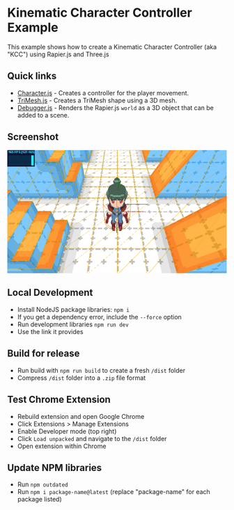 # Kinematic Character Controller Example
This example shows how to create a Kinematic Character Controller (aka "KCC") using Rapier.js and Three.js

## Quick links
 - [Character.js](src/js/entities/Character.js) - Creates a controller for the player movement.
 - [TriMesh.js](src/js/entities/TriMesh.js) - Creates a TriMesh shape using a 3D mesh.
 - [Debugger.js](src/js/Debugger.js) - Renders the Rapier.js `world` as a 3D object that can be added to a scene.

## Screenshot
![Screenshot](public/png/screenshot.png)

## Local Development

 - Install NodeJS package libraries: `npm i`
 - If you get a dependency error, include the `--force` option
 - Run development libraries `npm run dev`
 - Use the link it provides

## Build for release

- Run build with `npm run build` to create a fresh `/dist` folder
- Compress `/dist` folder into a `.zip` file format

## Test Chrome Extension

- Rebuild extension and open Google Chrome
- Click Extensions > Manage Extensions
- Enable Developer mode (top right)
- Click `Load unpacked` and navigate to the `/dist` folder
- Open extension within Chrome

## Update NPM libraries

- Run `npm outdated`
- Run `npm i package-name@latest` (replace "package-name" for each package listed)